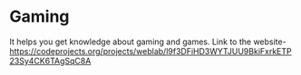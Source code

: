 # Gaming
It helps you get knowledge about gaming and games.
Link to the website- https://codeprojects.org/projects/weblab/l9f3DFiHD3WYTJUU9BkiFxrkETP23Sy4CK6TAgSqC8A
